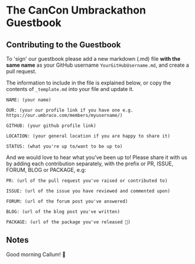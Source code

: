 # The CanCon Umbrackathon Guestbook

## Contributing to the Guestbook

To 'sign' our guestbook please add a new markdown (.md) file **with the same name** as your GitHub username `YourGitHubUsername.md`, and create a pull request.

The information to include in the file is explained below, or copy the contents of `_template.md` into your file and update it.

```
NAME: (your name)

OUR: (your our profile link if you have one e.g. https://our.umbraco.com/members/myusername/)

GITHUB: (your github profile link)

LOCATION: (your general location if you are happy to share it)

STATUS: (what you're up to/want to be up to)

```

And we would love to hear what you've been up to! Please share it with us by adding each contribution separately, with the prefix or PR, ISSUE, FORUM, BLOG or PACKAGE, e.g:

```
PR: (url of the pull request you've raised or contributed to)

ISSUE: (url of the issue you have reviewed and commented upon)

FORUM: (url of the forum post you've answered)

BLOG: (url of the blog post you've written)

PACKAGE: (url of the package you've released 🎉)

``` 

## Notes

Good morning Callum! 🥳
